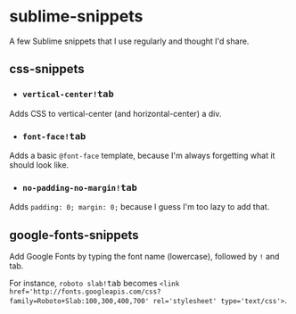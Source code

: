 sublime-snippets
================

A few Sublime snippets that I use regularly and thought I'd share.


## css-snippets
- ### `vertical-center!`<kbd>tab</kbd>
Adds CSS to vertical-center (and horizontal-center) a div.

- ### `font-face!`<kbd>tab</kbd>
Adds a basic `@font-face` template, because I'm always forgetting what it should look like.

- ### `no-padding-no-margin!`<kbd>tab</kbd>
Adds `padding: 0; margin: 0;` because I guess I'm too lazy to add that.

## google-fonts-snippets
Add Google Fonts by typing the font name (lowercase), followed by `!` and tab.

For instance, `roboto slab!`<kbd>tab</kbd> becomes `<link href='http://fonts.googleapis.com/css?family=Roboto+Slab:100,300,400,700' rel='stylesheet' type='text/css'>`.

